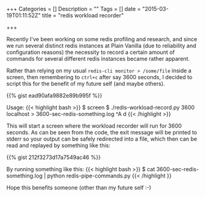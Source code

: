 +++
Categories = []
Description = ""
Tags = []
date = "2015-03-19T01:11:52Z"
title = "redis workload recorder"

+++

Recently I've been working on some redis profiling and research, and since
we run several distinct redis instances at Plain Vanilla (due to reliability
and configuration reasons) the necessity to record a certain amount of commands
for several different redis instances became rather apparent.

<!--more-->

Rather than relying on my usual `redis-cli monitor > /some/file` inside a
screen, then remembering to `ctrl+c` after say 3600 seconds, I decided to 
script this for the benefit of my future self (and maybe others).

{{% gist ead90afa9882e89b995f %}}

Usage:
{{< highlight bash >}}
$ screen
$ ./redis-workload-record.py 3600 localhost > 3600-sec-redis-something.log
^A d
{{< /highlight >}}

This will start a screen where the workload recorder will run for 3600 seconds.
As can be seen from the code, the exit message will be printed to stderr so
your output can be safely redirected into a file, which then can be read and
replayed by something like this:

{{% gist 212f3273d17a7549ac46 %}}

By running something like this:
{{< highlight bash >}}
$ cat 3600-sec-redis-something.log | python redis-pipe-commands.py
{{< /highlight }}

Hope this benefits someone (other than my future self :-)
